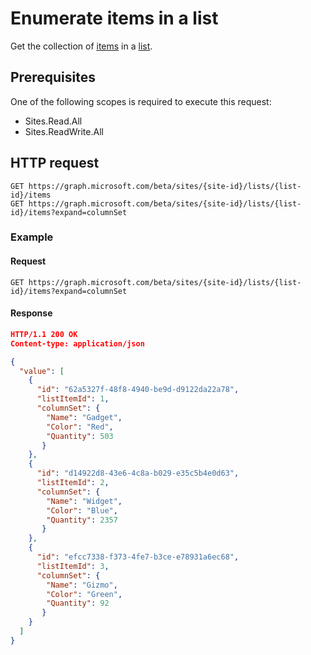 # Enumerate items in a list

Get the collection of [items][item] in a [list][].

[list]: ../resources/list.md
[item]: ../resources/listItem.md

## Prerequisites

One of the following scopes is required to execute this request:

* Sites.Read.All
* Sites.ReadWrite.All

## HTTP request

```http
GET https://graph.microsoft.com/beta/sites/{site-id}/lists/{list-id}/items
GET https://graph.microsoft.com/beta/sites/{site-id}/lists/{list-id}/items?expand=columnSet
```

### Example

#### Request

<!-- { "blockType": "request", "name": "get-list-items" } -->

```http
GET https://graph.microsoft.com/beta/sites/{site-id}/lists/{list-id}/items?expand=columnSet
```

#### Response

<!-- { "blockType": "response", "@odata.type": "microsoft.graph.list", "isCollection": true, "truncated": true } -->

```json
HTTP/1.1 200 OK
Content-type: application/json

{
  "value": [
    {
      "id": "62a5327f-48f8-4940-be9d-d9122da22a78",
      "listItemId": 1,
      "columnSet": {
        "Name": "Gadget",
        "Color": "Red",
        "Quantity": 503
       }
    },
    {
      "id": "d14922d8-43e6-4c8a-b029-e35c5b4e0d63",
      "listItemId": 2,
      "columnSet": {
        "Name": "Widget",
        "Color": "Blue",
        "Quantity": 2357
       }
    },
    {
      "id": "efcc7338-f373-4fe7-b3ce-e78931a6ec68",
      "listItemId": 3,
      "columnSet": {
        "Name": "Gizmo",
        "Color": "Green",
        "Quantity": 92
       }
    }
  ]
}
```

<!-- {
  "type": "#page.annotation",
  "description": "",
  "keywords": "",
  "section": "documentation",
  "tocPath": "ListItem/Enumerate"
} -->
